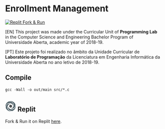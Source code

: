 # Enrollment Management

[![Replit Fork & Run](https://img.shields.io/badge/Replit-Fork_&_Run-informational?logo=replit&labelColor=white)](https://replit.com/@DiogoAntao/UAb-Enrollment-Management)

[EN] This project was made under the Curricular Unit of **Programming Lab** in the Computer Science and Engineering Bachelor Program of Universidade Aberta, academic year of 2018-19.

[PT] Este projeto foi realizado no âmbito da Unidade Curricular de **Laboratório de Programação** da Licenciatura em Engenharia Informática da Universidade Aberta no ano letivo de 2018-19.

## Compile
	gcc -Wall -o out/main src/*.c
	
## <a href="https://replit.com/"><img src="https://raw.githubusercontent.com/4ntony4/UAb/eba38fc374dc7ba986ecfb0b1a54e4c4ccc5117b/img/logos/replit/replit.svg" alt="Replit" width="35"></a> Replit
Fork & Run it on Replit [here](https://replit.com/@DiogoAntao/UAb-Enrollment-Management).
